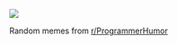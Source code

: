 ![](https://preview.redd.it/489ut7rgsund1.png?width=320&crop=smart&auto=webp&s=58fef31e812e91a4b853ae319886bf276adc0b24)

 Random memes from [r/ProgrammerHumor](https://www.reddit.com/r/ProgrammerHumor/)
